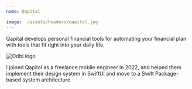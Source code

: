 ```yaml
---
name: Qapital

image:  /assets/headers/qapital.jpg
---
```


Qapital develops personal financial tools for automating your financial plan with tools that fit right into your daily life.

![Oribi logo]({{page.image}})

I joined Qapital as a freelance mobile engineer in 2022, and helped them implement their design system in SwiftUI and move to a Swift Package-based system architecture.